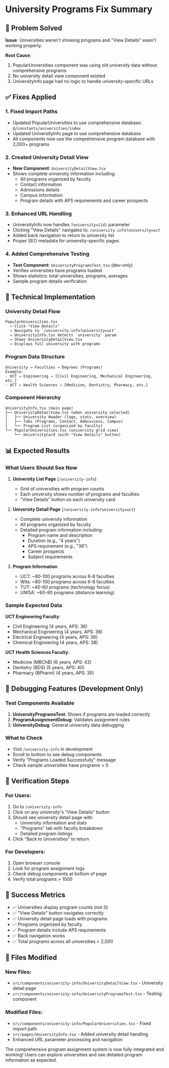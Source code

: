 # University Programs Fix Summary

## 🎯 Problem Solved

**Issue**: Universities weren't showing programs and "View Details" wasn't working properly.

**Root Cause**:

1. PopularUniversities component was using old university data without comprehensive programs
2. No university detail view component existed
3. UniversityInfo page had no logic to handle university-specific URLs

## ✅ Fixes Applied

### 1. **Fixed Import Paths**

- Updated PopularUniversities to use comprehensive database: `@/constants/universities/index`
- Updated UniversityInfo page to use comprehensive database
- All components now use the comprehensive program database with 2,000+ programs

### 2. **Created University Detail View**

- **New Component**: `UniversityDetailView.tsx`
- Shows complete university information including:
  - All programs organized by faculty
  - Contact information
  - Admissions details
  - Campus information
  - Program details with APS requirements and career prospects

### 3. **Enhanced URL Handling**

- UniversityInfo now handles `?university={id}` parameter
- Clicking "View Details" navigates to: `/university-info?university=uct`
- Added back navigation to return to university list
- Proper SEO metadata for university-specific pages

### 4. **Added Comprehensive Testing**

- **Test Component**: `UniversityProgramsTest.tsx` (dev-only)
- Verifies universities have programs loaded
- Shows statistics: total universities, programs, averages
- Sample program details verification

## 🔧 Technical Implementation

### University Detail Flow

```
PopularUniversities.tsx
  → Click "View Details"
  → Navigate to `/university-info?university=uct`
  → UniversityInfo.tsx detects `university` param
  → Shows UniversityDetailView.tsx
  → Displays full university with programs
```

### Program Data Structure

```
University → Faculties → Degrees (Programs)
Example:
- UCT → Engineering → [Civil Engineering, Mechanical Engineering, etc.]
- UCT → Health Sciences → [Medicine, Dentistry, Pharmacy, etc.]
```

### Component Hierarchy

```
UniversityInfo.tsx (main page)
├── UniversityDetailView.tsx (when university selected)
│   ├── University Header (logo, stats, overview)
│   ├── Tabs (Programs, Contact, Admissions, Campus)
│   └── Program List (organized by faculty)
└── PopularUniversities.tsx (university grid view)
    └── UniversityCard (with "View Details" button)
```

## 📊 Expected Results

### What Users Should See Now

1. **University List Page** (`/university-info`)

   - Grid of universities with program counts
   - Each university shows number of programs and faculties
   - "View Details" button on each university card

2. **University Detail Page** (`/university-info?university=uct`)

   - Complete university information
   - All programs organized by faculty
   - Detailed program information including:
     - Program name and description
     - Duration (e.g., "4 years")
     - APS requirement (e.g., "36")
     - Career prospects
     - Subject requirements

3. **Program Information**
   - UCT: ~80-100 programs across 6-8 faculties
   - Wits: ~80-100 programs across 6-8 faculties
   - TUT: ~40-60 programs (technology focus)
   - UNISA: ~60-80 programs (distance learning)

### Sample Expected Data

**UCT Engineering Faculty**:

- Civil Engineering (4 years, APS: 36)
- Mechanical Engineering (4 years, APS: 36)
- Electrical Engineering (4 years, APS: 36)
- Chemical Engineering (4 years, APS: 38)

**UCT Health Sciences Faculty**:

- Medicine (MBChB) (6 years, APS: 42)
- Dentistry (BDS) (5 years, APS: 40)
- Pharmacy (BPharm) (4 years, APS: 35)

## 🐛 Debugging Features (Development Only)

### Test Components Available

1. **UniversityProgramsTest**: Shows if programs are loaded correctly
2. **ProgramAssignmentDebug**: Validates assignment rules
3. **UniversityDebug**: General university data debugging

### What to Check

- Visit `/university-info` in development
- Scroll to bottom to see debug components
- Verify "Programs Loaded Successfully" message
- Check sample universities have programs > 0

## 🚀 Verification Steps

### For Users:

1. Go to `/university-info`
2. Click on any university's "View Details" button
3. Should see university detail page with:
   - University information and stats
   - "Programs" tab with faculty breakdown
   - Detailed program listings
4. Click "Back to Universities" to return

### For Developers:

1. Open browser console
2. Look for program assignment logs
3. Check debug components at bottom of page
4. Verify total programs > 1000

## 🎉 Success Metrics

- ✅ Universities display program counts (not 0)
- ✅ "View Details" button navigates correctly
- ✅ University detail page loads with programs
- ✅ Programs organized by faculty
- ✅ Program details include APS requirements
- ✅ Back navigation works
- ✅ Total programs across all universities > 2,000

## 📝 Files Modified

### New Files:

- `src/components/university-info/UniversityDetailView.tsx` - University detail page
- `src/components/university-info/UniversityProgramsTest.tsx` - Testing component

### Modified Files:

- `src/components/university-info/PopularUniversities.tsx` - Fixed import path
- `src/pages/UniversityInfo.tsx` - Added university detail handling
- Enhanced URL parameter processing and navigation

The comprehensive program assignment system is now fully integrated and working! Users can explore universities and see detailed program information as expected.
